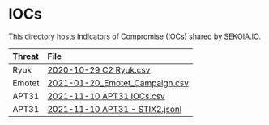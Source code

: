 # IOCs

This directory hosts Indicators of Compromise (IOCs) shared by [SEKOIA.IO](https://sekoia.io).

| Threat  | File  |
| :--- | :--- | 
| Ryuk | [2020-10-29 C2 Ryuk.csv](https://github.com/SEKOIA-IO/Community/blob/main/IOCs/2020-10-29%20C2%20Ryuk.csv) |
| Emotet | [2021-01-20_Emotet_Campaign.csv](https://github.com/SEKOIA-IO/Community/blob/main/IOCs/2021-01-20_Emotet_Campaign.csv) |
| APT31 | [2021-11-10 APT31 IOCs.csv](https://github.com/SEKOIA-IO/Community/blob/main/IOCs/2021-11-10%20APT31%20IOCs.csv) |
| APT31 | [2021-11-10 APT31 - STIX2.jsonl](https://github.com/SEKOIA-IO/Community/blob/main/IOCs/2021-11-10%20APT31%20-%20STIX2.jsonl) |
